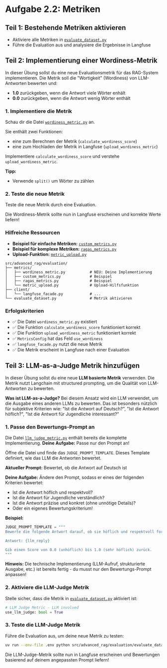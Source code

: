 # Aufgabe 2.2: Metriken

## Teil 1: Bestehende Metriken aktivieren

- Aktiviere alle Metriken in [`evaluate_dataset.py`](../src/advanced_rag/evaluation/evaluate_dataset.py)
- Führe die Evaluation aus und analysiere die Ergebnisse in Langfuse

## Teil 2: Implementierung einer Wordiness-Metrik

In dieser Übung sollst du eine neue Evaluationsmetrik für das RAG-System implementieren. Die Metrik soll die "Wortigkeit" (Wordiness) von LLM-Antworten bewerten und:

- **1.0** zurückgeben, wenn die Antwort viele Wörter enhält
- **0.0** zurückgeben, wenn die Antwort wenig Wörter enthält

### 1. Implementiere die Metrik

Schau dir die Datei [`wordiness_metric.py`](../src/advanced_rag/evaluation/metrics/wordiness_metric.py) an.

Sie enthält zwei Funktionen:

- eine zum Berechnen der Metrik (`calculate_wordiness_score`)
- eine zum Hochladen der Metrik in Langfuse (`upload_wordiness_metric`)

Implementiere `calculate_wordiness_score` und verstehe `upload_wordiness_metric`.

**Tipp:** 
- Verwende `split()` um Wörter zu zählen

### 2. Teste die neue Metrik

Teste die neue Metrik durch eine Evaluation.

Die Wordiness-Metrik sollte nun in Langfuse erscheinen und korrekte Werte liefern!


### Hilfreiche Ressourcen

- **Beispiel für einfache Metriken:** [`custom_metrics.py`](src/advanced_rag/evaluation/metrics/custom_metrics.py)
- **Beispiel für komplexe Metriken:** [`ragas_metrics.py`](src/advanced_rag/evaluation/metrics/ragas_metrics.py)
- **Upload-Funktion:** [`metric_upload.py`](src/advanced_rag/evaluation/metrics/metric_upload.py)

```
src/advanced_rag/evaluation/
├── metrics/
│   ├── wordiness_metric.py           # NEU: Deine Implementierung
│   ├── custom_metrics.py             # Beispiel
│   ├── ragas_metrics.py              # Beispiel
│   └── metric_upload.py              # Upload-Hilfsfunktion
├── client/
│   └── langfuse_facade.py            # ...
└── evaluate_dataset.py               # Metrik aktivieren
```

### Erfolgskriterien

- ✅ Die Datei `wordiness_metric.py` existiert
- ✅ Die Funktion `calculate_wordiness_score` funktioniert korrekt
- ✅ Die Funktion `upload_wordiness_metric` funktioniert korrekt
- ✅ `MetricsConfig` hat das Feld `use_wordiness`
- ✅ `langfuse_facade.py` nutzt die neue Metrik
- ✅ Die Metrik erscheint in Langfuse nach einer Evaluation


## Teil 3: LLM-as-a-Judge Metrik hinzufügen

In dieser Übung sollst du eine neue **LLM basierte Metrik** verwenden. Die Metrik nutzt Langchain mit structured prompting, um die Qualität von LLM-Antworten zu bewerten.

**Was ist LLM-as-a-Judge?**
Bei diesem Ansatz wird ein LLM verwendet, um die Ausgabe eines anderen LLMs zu bewerten. Das ist besonders nützlich für subjektive Kriterien wie: "Ist die Antwort auf Deutsch?", "Ist die Antwort höflich?", "Ist die Antwort für Jugendliche interessant?"

### 1. Passe den Bewertungs-Prompt an

Die Datei [`llm_judge_metric.py`](../src/advanced_rag/evaluation/metrics/llm_judge_metric.py) enthält bereits die komplette Implementierung. **Deine Aufgabe:** Passe nur den Prompt an!

Öffne die Datei und finde das `JUDGE_PROMPT_TEMPLATE`. Dieses Template definiert, wie das LLM die Antworten bewertet.

**Aktueller Prompt:** Bewertet, ob die Antwort auf Deutsch ist

**Deine Aufgabe:** Ändere den Prompt, sodass er eines der folgenden Kriterien bewertet:
- Ist die Antwort höflich und respektvoll?
- Ist die Antwort für Jugendliche verständlich?
- Ist die Antwort präzise und konkret (ohne unnötige Details)?
- Oder ein eigenes Bewertungskriterium!

**Beispiel:**
```python
JUDGE_PROMPT_TEMPLATE = """
Bewerte die folgende Antwort darauf, ob sie höflich und respektvoll formuliert ist.

Antwort: {llm_reply}

Gib einen Score von 0.0 (unhöflich) bis 1.0 (sehr höflich) zurück.
"""
```

**Hinweis:** Die technische Implementierung (LLM-Aufruf, strukturierte Ausgabe, etc.) ist bereits fertig - du musst nur den Bewertungs-Prompt anpassen!

### 2. Aktiviere die LLM-Judge Metrik

Stelle sicher, dass die Metrik in [`evaluate_dataset.py`](../src/advanced_rag/evaluation/evaluate_dataset.py) aktiviert ist:

```python
# LLM Judge Metric - LLM involved
use_llm_judge: bool = True
```

### 3. Teste die LLM-Judge Metrik

Führe die Evaluation aus, um deine neue Metrik zu testen:

```bash
uv run --env-file .env python src/advanced_rag/evaluation/evaluate_dataset.py
```

Die LLM-Judge-Metrik sollte nun in Langfuse erscheinen und Bewertungen basierend auf deinem angepassten Prompt liefern!